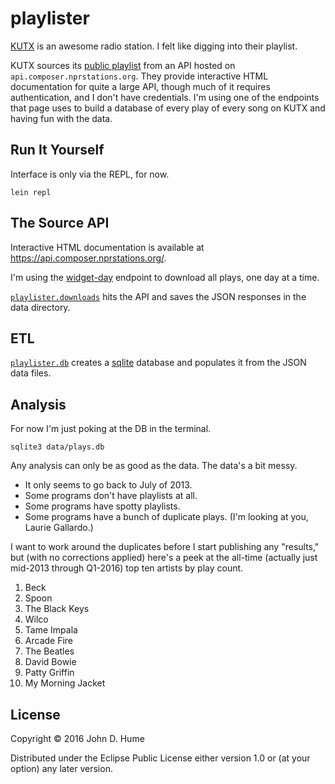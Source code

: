 # playlister

[KUTX](http://kutx.org) is an awesome radio station.
I felt like digging into their playlist.

KUTX sources its [public playlist](http://kutx.org/playlist) 
from an API hosted on `api.composer.nprstations.org`.
They provide interactive HTML documentation for quite a large API, though much of it
requires authentication, and I don't have credentials.
I'm using one of the endpoints that page uses to build a database of every play of
every song on KUTX and having fun with the data.


## Run It Yourself

Interface is only via the REPL, for now.

```
lein repl
```


## The Source API

Interactive HTML documentation is available at https://api.composer.nprstations.org/.

I'm using the [widget-day](https://api.composer.nprstations.org/#!/widget/Day_get_3)
endpoint to download all plays, one day at a time.

[`playlister.downloads`](https://github.com/duelinmarkers/playlister/blob/master/src/playlister/db.clj) 
hits the API and saves the JSON responses in the data directory.


## ETL

[`playlister.db`](https://github.com/duelinmarkers/playlister/blob/master/src/playlister/downloads.clj) 
creates a [sqlite](https://www.sqlite.org/) database and populates it from the JSON data files.


## Analysis

For now I'm just poking at the DB in the terminal.

```
sqlite3 data/plays.db
```

Any analysis can only be as good as the data. The data's a bit messy. 

* It only seems to go back to July of 2013.
* Some programs don't have playlists at all.
* Some programs have spotty playlists.
* Some programs have a bunch of duplicate plays. (I'm looking at you, Laurie Gallardo.)

I want to work around the duplicates before I start publishing any "results,"
but (with no corrections applied) here's a peek at the all-time (actually just mid-2013 through Q1-2016) 
top ten artists by play count.

1. Beck
2. Spoon
3. The Black Keys
4. Wilco
5. Tame Impala
6. Arcade Fire
7. The Beatles
8. David Bowie
9. Patty Griffin
10. My Morning Jacket


## License

Copyright © 2016 John D. Hume

Distributed under the Eclipse Public License either version 1.0 or (at
your option) any later version.
